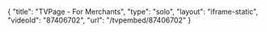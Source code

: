 {
    "title": "TVPage - For Merchants",
    "type": "solo",
    "layout": "iframe-static",
    "videoId": "87406702",
    "url": "\/tvpembed\/87406702"
}